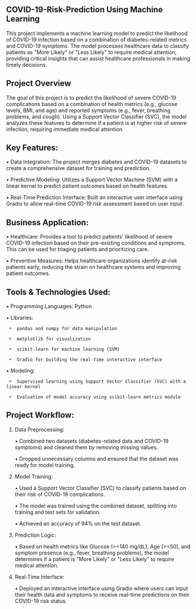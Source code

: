 ## COVID-19-Risk-Prediction Using Machine Learning

This project implements a machine learning model to predict the likelihood of COVID-19 infection based on a combination of diabetes-related metrics and COVID-19 symptoms. The model processes healthcare data to classify patients as "More Likely" or "Less Likely" to require medical attention, providing critical insights that can assist healthcare professionals in making timely decisions.

## Project Overview

The goal of this project is to predict the likelihood of severe COVID-19 complications based on a combination of health metrics (e.g., glucose levels, BMI, and age) and reported symptoms (e.g., fever, breathing problems, and cough). Using a Support Vector Classifier (SVC), the model analyzes these features to determine if a patient is at higher risk of severe infection, requiring immediate medical attention.

## Key Features:

   •	Data Integration: The project merges diabetes and COVID-19 datasets to create a comprehensive dataset for training and prediction.
    
   •	Predictive Modeling: Utilizes a Support Vector Machine (SVM) with a linear kernel to predict patient outcomes based on health features.
    
  •	Real-Time Prediction Interface: Built an interactive user interface using Gradio to allow real-time COVID-19 risk assessment based on user input.

## Business Application:

   •	Healthcare: Provides a tool to predict patients' likelihood of severe COVID-19 infection based on their pre-existing conditions and symptoms. This can be used for triaging patients and prioritizing care.

   •	Preventive Measures: Helps healthcare organizations identify at-risk patients early, reducing the strain on healthcare systems and improving patient outcomes.

## Tools & Technologies Used:

   •	Programming Languages: Python
    
   •	Libraries:
    
     •	pandas and numpy for data manipulation
      
     •	matplotlib for visualization
      
     •	scikit-learn for machine learning (SVM)
      
     •	Gradio for building the real-time interactive interface
    
   •	Modeling:
      
     •	Supervised learning using Support Vector Classifier (SVC) with a linear kernel
      
     •	Evaluation of model accuracy using scikit-learn metrics module

## Project Workflow:

1.	Data Preprocessing:

    •	Combined two datasets (diabetes-related data and COVID-19 symptoms) and cleaned them by removing missing values.
    
    •	Dropped unnecessary columns and ensured that the dataset was ready for model training.

2.	Model Training:

    •	Used a Support Vector Classifier (SVC) to classify patients based on their risk of COVID-19 complications.
    
    •	The model was trained using the combined dataset, splitting into training and test sets for validation.
    
    •	Achieved an accuracy of 94% on the test dataset.

3.	Prediction Logic:

    •	Based on health metrics like Glucose (>=140 mg/dL), Age (>=50), and symptom presence (e.g., fever, breathing problems), the model determines if a patient is "More Likely" or "Less Likely" to require medical attention.

4.	Real-Time Interface:

    •	Deployed an interactive interface using Gradio where users can input their health data and symptoms to receive real-time predictions on their COVID-19 risk status.
